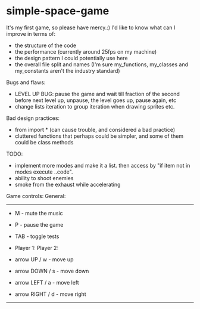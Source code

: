 # simple-space-game
It's my first game, so please have mercy.:) I'd like to know what can I improve in terms of:

- the structure of the code
- the performance (currently around 25fps on my machine)
- the design pattern I could potentially use here
- the overall file split and names (I'm sure my_functions, my_classes and my_constants aren't the industry standard)

Bugs and flaws:
- LEVEL UP BUG: pause the game and wait till fraction of the second before next level up, unpause, the level goes up, pause again, etc
- change lists iteration to group iteration when drawing sprites etc.

Bad design practices:
- from <moduleName> import * (can cause trouble, and considered a bad practice)
- cluttered functions that perhaps could be simpler, and some of them could be class methods

TODO:
- implement more modes and make it a list. then access by "if item not in modes execute ..code".
- ability to shoot enemies
- smoke from the exhaust while accelerating


Game controls:
                       General:
_________________________________________________________________________

- M                               - mute the music
- P                               - pause the game
- TAB                             - toggle tests

- Player 1:                       Player 2:
- arrow UP           /            w               - move up
- arrow DOWN         /             s               - move down
- arrow LEFT         /             a               - move left
- arrow RIGHT        /             d               - move right  

_________________________________________________________________________


